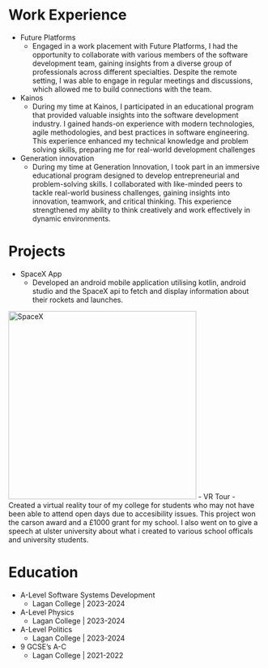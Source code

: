 # Work Experience
- Future Platforms
  - Engaged in a work placement with Future Platforms, I had the
    opportunity to collaborate with various members of the software
    development team, gaining insights from a diverse group of
    professionals across different specialties. Despite the remote setting,
    I was able to engage in regular meetings and discussions, which
    allowed me to build connections with the team.
- Kainos
   - During my time at Kainos, I participated in an educational program that provided valuable insights into the software development industry. I gained hands-on 
   experience with modern technologies, agile methodologies, and best practices in software engineering. This experience enhanced my technical knowledge and problem 
   solving skills, preparing me for real-world development challenges
- Generation innovation
  - During my time at Generation Innovation, I took part in an immersive educational program designed to develop entrepreneurial and problem-solving skills. I collaborated with like-minded peers to tackle real-world business challenges, gaining insights into innovation, teamwork, and critical thinking. This experience strengthened my ability to think creatively and work effectively in dynamic environments.

# Projects
- SpaceX App
   - Developed an android mobile application utilising kotlin, android studio and the SpaceX api to fetch and display information about their rockets and launches.
<img padding="50" width="371" alt="SpaceX" src="https://github.com/user-attachments/assets/c5413991-efb8-4c72-a39e-2bae32fe66f1" />
- VR Tour
  - Created a virtual reality tour of my college for students who may not have been able to attend open days due to accesibility issues. This project won the carson award and a £1000 grant for my school. I also went on to give a speech at ulster university about what i created to various school officals and university students.

# Education
- A-Level Software Systems Development
  - Lagan College | 2023-2024
- A-Level Physics
  - Lagan College | 2023-2024
- A-Level Politics
  - Lagan College | 2023-2024
- 9 GCSE’s A-C
  - Lagan College | 2021-2022
      



